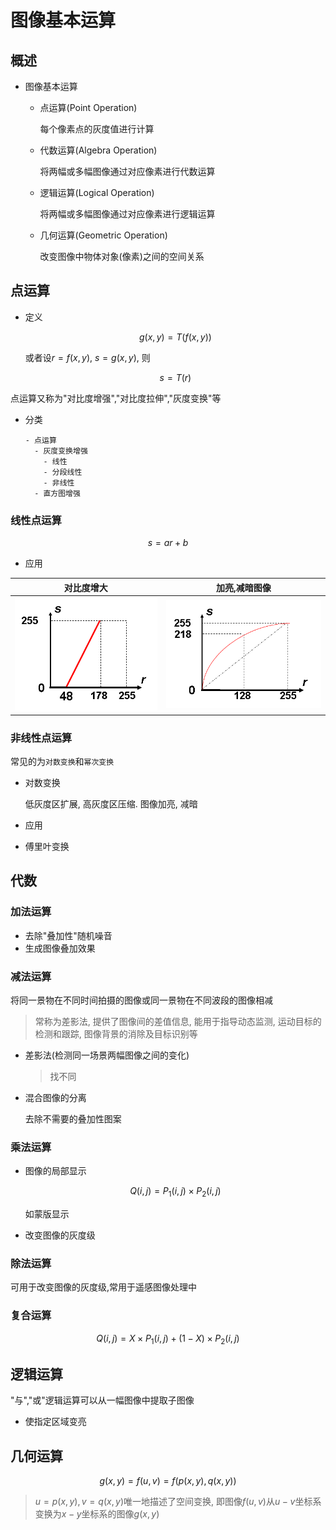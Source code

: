 # 图像基本运算

## 概述

- 图像基本运算

  - 点运算(Point Operation)

    每个像素点的灰度值进行计算

  - 代数运算(Algebra Operation)

    将两幅或多幅图像通过对应像素进行代数运算

  - 逻辑运算(Logical Operation)

    将两幅或多幅图像通过对应像素进行逻辑运算

  - 几何运算(Geometric Operation)

    改变图像中物体对象(像素)之间的空间关系

## 点运算

- 定义

  $$g(x, y) = T(f(x, y))$$

  或者设$r = f(x, y)$, $s = g(x, y)$, 则

  $$s = T(r)$$

点运算又称为"对比度增强","对比度拉伸","灰度变换"等

- 分类

  ```markmap
  - 点运算
    - 灰度变换增强
      - 线性
      - 分段线性
      - 非线性
    - 直方图增强
  ```

### 线性点运算

$$ s = ar + b $$

- 应用

|             对比度增大              |            加亮,减暗图像            |
| :---------------------------------: | :---------------------------------: |
| ![](assets/2022-10-04-22-38-07.png) | ![](assets/2022-10-04-22-40-00.png) |

### 非线性点运算

常见的为`对数变换`和`幂次变换`

- 对数变换

  低灰度区扩展, 高灰度区压缩. 图像加亮, 减暗

- 应用
- 傅里叶变换

## 代数

### 加法运算

- 去除"叠加性"随机噪音
- 生成图像叠加效果

### 减法运算

将同一景物在不同时间拍摄的图像或同一景物在不同波段的图像相减

> 常称为差影法, 提供了图像间的差值信息, 能用于指导动态监测, 运动目标的检测和跟踪, 图像背景的消除及目标识别等

- 差影法(检测同一场景两幅图像之间的变化)

  > 找不同

- 混合图像的分离

  去除不需要的叠加性图案

### 乘法运算

- 图像的局部显示

  $$Q ( i , j ) = P _ { 1 } ( i , j ) \times P _ { 2 } ( i , j )$$

  如蒙版显示

- 改变图像的灰度级

### 除法运算

可用于改变图像的灰度级,常用于遥感图像处理中

### 复合运算

$$Q ( i , j ) = X \times P _ { 1 } ( i , j ) + ( 1 - X ) \times P _ { 2 } ( i , j )$$

## 逻辑运算

"与","或"逻辑运算可以从一幅图像中提取子图像

- 使指定区域变亮

## 几何运算

$$g ( x , y ) = f ( u , v ) = f ( p ( x , y ) , q ( x , y ) )$$

> $u = p ( x , y ) , v = q ( x , y )$唯一地描述了空间变换, 即图像$f(u, v)$从$u-v$坐标系变换为$x-y$坐标系的图像$g(x, y)$
